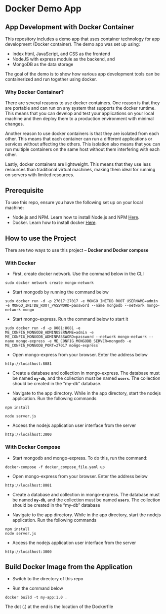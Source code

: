 # Docker Demo App

## App Development with Docker Container

This repository includes a demo app that uses container technology for app development (Docker container). The demo app was set up using:

* Index html, JavaScript, and CSS as the frontend
* NodeJS with express module as the backend, and
* MongoDB as the data storage

The goal of the demo is to show how various app development tools can be containerized and run together using docker.

### Why Docker Container?
There are several reasons to use docker containers. One reason is that they are portable and can run on any system that supports the docker runtime. This means that you can develop and test your applications on your local machine and then deploy them to a production environment with minimal changes.

Another reason to use docker containers is that they are isolated from each other. This means that each container can run a different applications or services without affecting the others. This isolation also means that you can run multiple containers on the same host without them interfering with each other.

Lastly, docker containers are lightweight. This means that they use less resources than traditional virtual machines, making them ideal for running on servers with limited resources.

## Prerequisite
To use this repo, ensure you have the following set up on your local machine:

* Node.js and NPM. Learn how to install Node.js and NPM [Here](https://nodejs.org/en/download/). 
* Docker. Learn how to install docker [Here](https://docs.docker.com/desktop/install/windows-install/). 

## How to use the Project

There are two ways to use this project – **Docker and Docker compose**

### With Docker
* First, create docker network. Use the command below in the CLI
```
sudo docker network create mongo-network
```
* Start mongodb by running the command below
```
sudo docker run -d -p 27017:27017 -e MONGO_INITDB_ROOT_USERNAME=admin -e MONGO_INITDB_ROOT_PASSWORD=password --name mongodb --network mongo-network mongo
```
* Start mongo-express. Run the command below to start it
```
sudo docker run -d -p 8081:8081 -e ME_CONFIG_MONGODB_ADMINUSERNAME=admin -e ME_CONFIG_MONGODB_ADMINPASSWORD=password --network mongo-network --name mongo-express -e ME_CONFIG_MONGODB_SERVER=mongodb -e ME_CONFIG_MONGODB_PORT=27017 mongo-express`
```
* Open mongo-express from your browser. Enter the address below
```
http://localhost:8081
```
* Create a database and collection in mongo-express. The database must be named **`my-db`**, and the collection must be named **`users`**. The collection should be created in the “my-db” database.

* Navigate to the app directory. While in the app directory, start the nodejs application. Run the following commands
```
npm install 

node server.js
```

* Access the nodejs application user interface from the server
```
http://localhost:3000
```
### With Docker Compose

* Start mongodb and mongo-express. To do this, run the command:
```
docker-compose -f docker_compose_file.yaml up
```

* Open mongo-express from your browser. Enter the address below
```
http://localhost:8081
```
* Create a database and collection in mongo-express. The database must be named **`my-db`**, and the collection must be named **`users`**. The collection should be created in the “my-db” database

* Navigate to the app directory. While in the app directory, start the nodejs application. Run the following commands
```
npm install 
node server.js
```

* Access the nodejs application user interface from the server
```
http://localhost:3000
```
## Build Docker Image from the Application

* Switch to the directory of this repo

* Run the command below
```
docker build -t my-app:1.0 . 
```
The dot (.) at the end is the location of the Dockerfile



